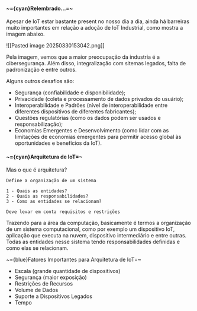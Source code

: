 
#### ~={cyan}Relembrado...=~

Apesar de IoT estar bastante present no nosso dia a dia, ainda há barreiras muito importantes em relação a adoção de IoT Industrial, como mostra a imagem abaixo.

![[Pasted image 20250330153042.png]]

Pela imagem, vemos que a maior preocupação da industria é a cibersegurança. Além disso, integralização com sitemas legados, falta de padronização e entre outros.

Alguns outros desafios são:

-  Segurança (confiabilidade e disponibilidade);
-  Privacidade (coleta e processamento de dados privados do usuário);
-  Interoperabilidade e Padrões (nível de interoperabilidade entre diferentes dispositivos de diferentes fabricantes);
-  Questões regulatórias (como os dados podem ser usados e responsabilização);
-  Economias Emergentes e Desenvolvimento (como lidar com as limitações de economias emergentes para permitir acesso global às oportunidades e benefícios da IoT).

#### ~={cyan}Arquitetura de IoT=~

Mas o que é arquitetura?

	Define a organização de um sistema

	1 - Quais as entidades?
	2 - Quais as responsabilidades?
	3 - Como as entidades se relacionam?

	Deve levar em conta requisitos e restrições

Trazendo para a área da computação, basicamente é termos a organização de um sistema computacional, como por exemplo um dispositivo IoT, aplicação que executa na nuvem, dispositivo intermediário e entre outras. Todas as entidades nesse sistema tendo responsabilidades definidas e como elas se relacionam.

~={blue}Fatores Importantes para Arquitetura de IoT=~

-  Escala (grande quantidade de dispositivos)
-  Segurança (maior exposição)
-  Restrições de Recursos
-  Volume de Dados
-  Suporte a Dispositivos Legados
-  Tempo


































